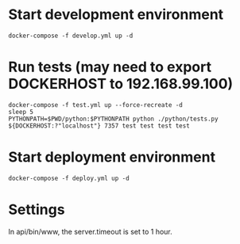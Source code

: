 # Start development environment
    docker-compose -f develop.yml up -d

# Run tests (may need to export DOCKERHOST to 192.168.99.100)
    docker-compose -f test.yml up --force-recreate -d
    sleep 5
    PYTHONPATH=$PWD/python:$PYTHONPATH python ./python/tests.py ${DOCKERHOST:?"localhost"} 7357 test test test test

# Start deployment environment
    docker-compose -f deploy.yml up -d
    
# Settings

In api/bin/www, the server.timeout is set to 1 hour. 